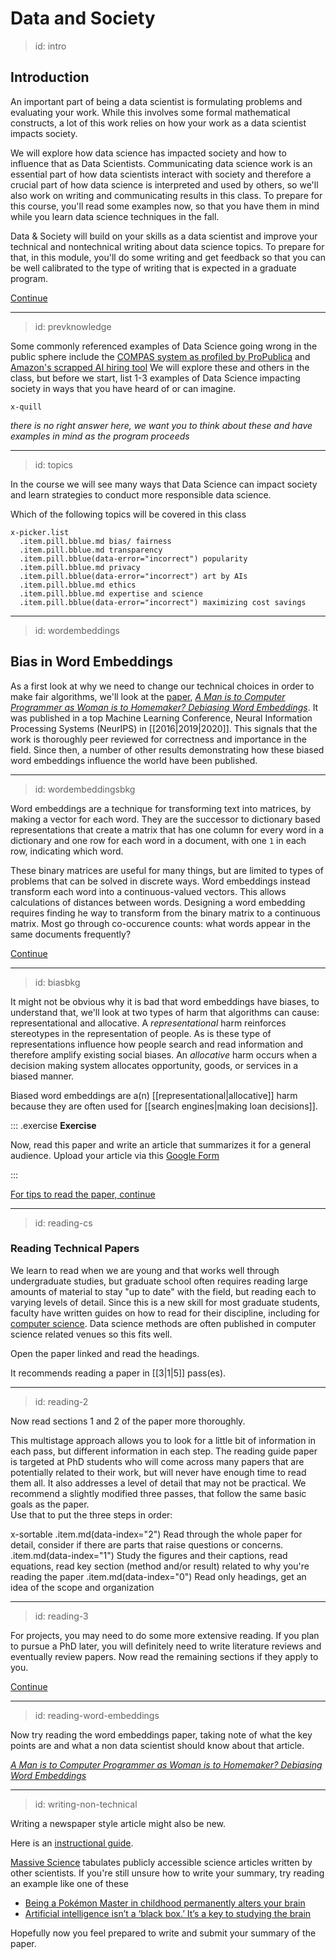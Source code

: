 
# Data and Society

> id: intro
## Introduction

An important part of being a data scientist is formulating problems and evaluating your work.
While this involves some formal mathematical constructs, a lot of this work relies on how your work as a data scientist impacts society.  

<!-- should this be more standalone material or is it ok to directly address the class as follows ?-->

We will explore how data science has impacted society and how to influence that as Data Scientists.
Communicating data science work is an essential part of how data scientists interact with society and therefore a crucial part of how data science is interpreted and used by others, so we'll also work on writing and communicating results in this class.
To prepare for this course, you'll read some examples now, so that you have them in mind while you learn data science techniques in the fall.  

Data & Society will build on your skills as a data scientist and improve your technical and nontechnical writing about data science topics.
To prepare for that, in this module, you'll do some writing and get feedback so that you can be well calibrated to the type of writing that is expected in a graduate program.  

[Continue](btn:next)

---
> id: prevknowledge


Some commonly referenced examples of Data Science going wrong in the public sphere include the [COMPAS system as profiled by ProPublica](https://www.propublica.org/article/machine-bias-risk-assessments-in-criminal-sentencing) and  [Amazon's scrapped AI hiring tool](https://www.reuters.com/article/us-amazon-com-jobs-automation-insight/amazon-scraps-secret-ai-recruiting-tool-that-showed-bias-against-women-idUSKCN1MK08G)
We will explore these and others in the class, but before we start, list 1-3 examples of Data Science impacting society in ways that you have heard of or can imagine.  

<!--  textbox exercise -->

    x-quill

_there is no right answer here, we want you to think about these and have examples in mind as the program proceeds_

---
> id: topics


In the course we will see many ways that Data Science can impact society and learn strategies to conduct more responsible data science.


Which of the following topics will be covered in this class


    x-picker.list
      .item.pill.bblue.md bias/ fairness
      .item.pill.bblue.md transparency
      .item.pill.bblue(data-error="incorrect") popularity
      .item.pill.bblue.md privacy
      .item.pill.bblue(data-error="incorrect") art by AIs
      .item.pill.bblue.md ethics
      .item.pill.bblue.md expertise and science
      .item.pill.bblue(data-error="incorrect") maximizing cost savings


<!-- Should there be more of a transition here?  -->

---
> id: wordembeddings
## Bias in Word Embeddings

As a first look at why we need to change our technical choices in order to make fair algorithms, we'll look at the [paper](gloss:reading), [_A Man is to Computer Programmer as Woman is to Homemaker? Debiasing Word Embeddings_](https://papers.nips.cc/paper/6228-man-is-to-computer-programmer-as-woman-is-to-homemaker-debiasing-word-embeddings.pdf).
It was published in a top Machine Learning Conference, Neural Information Processing Systems (NeurIPS) in [[2016|2019|2020]].
This signals that the work is thoroughly peer reviewed for correctness and importance in the field. Since then, a number of other results demonstrating how these biased word embeddings influence the world have been published.



---
> id: wordembeddingsbkg

Word embeddings are a technique for transforming text into matrices, by making a vector for each word.
They are the successor to dictionary based representations that create a matrix that has one column for every word in a dictionary and one row for each word in a document, with one `1` in each row, indicating which word.  

 <!--  possibly, insert an example here? or a put these words in order based on the example?-->

These binary matrices are useful for many things, but are limited to types of problems that can be solved in discrete ways.
Word embeddings instead transform each word into a continuous-valued vectors.
This allows calculations of distances between words. Designing a word embedding requires finding he way to transform from the binary matrix to a continuous matrix.
Most go through co-occurence counts: what words appear in the same documents frequently?

[Continue](btn:next)

 ---
 > id: biasbkg

It might not be obvious why it is bad that word embeddings have biases, to understand that, we'll look at two types of harm that algorithms can cause: representational and allocative.
A _representational_ harm reinforces stereotypes in the representation of people.
As is these type of representations influence how people search and read information and therefore amplify existing social biases.
An _allocative_ harm occurs when a decision making system allocates opportunity, goods, or services in a biased manner.

Biased word embeddings are a(n) [[representational|allocative]] harm because they are often used for [[search engines|making loan decisions]].


::: .exercise
**Exercise**  

Now, read this paper and write an article that summarizes it for a general audience. Upload your article via this [Google Form](https://forms.gle/G9BRkw9KunZSbyAN9)

:::

[For tips to read the paper, continue](btn:next)

---
> id: reading-cs

### Reading Technical Papers

We learn to read when we are young and that works well through undergraduate studies, but graduate school often requires reading large amounts of material to stay "up to date" with the field, but reading each to varying levels of detail.
Since this is a new skill for most graduate students, faculty have written guides on how to read for their discipline, including for [computer science](https://web.stanford.edu/class/ee384m/Handouts/HowtoReadPaper.pdf).
Data science methods are often published in computer science related venues so this fits well.

Open the paper linked and read the headings.

It recommends reading a paper in [[3|1|5]] pass(es).

---
> id: reading-2

Now read sections 1 and 2 of the paper more thoroughly.

This multistage approach allows you to look for a little bit of information in each pass, but different information in each step.
The reading guide paper is targeted at PhD students who will come across many papers that are potentially related to their work, but will never have enough time to read them all.
It also addresses a level of detail that may not be practical.
We recommend a slightly modified three passes, that follow the same basic goals as the paper.  
Use that to put the three steps in order:

x-sortable
  .item.md(data-index="2") Read through the whole paper for detail, consider if there are parts that raise questions or concerns.
  .item.md(data-index="1") Study the figures and their captions, read equations, read key section (method and/or result) related to why you're reading the paper
  .item.md(data-index="0") Read only headings, get an idea of the scope and organization

---
> id: reading-3


For projects, you may need to do some more extensive reading.
If you plan to pursue a PhD later, you will definitely need to write literature reviews and eventually review papers.
Now read the remaining sections if they apply to you.

[Continue](btn:next)

---
> id: reading-word-embeddings


Now try reading the word embeddings paper, taking note of what the key points are and what a non data scientist should know about that article.

 [_A Man is to Computer Programmer as Woman is to Homemaker? Debiasing Word Embeddings_](https://papers.nips.cc/paper/6228-man-is-to-computer-programmer-as-woman-is-to-homemaker-debiasing-word-embeddings.pdf)


---
> id: writing-non-technical

Writing a newspaper style article might also be new.  

Here is an [instructional guide](https://www.improbable.com/airchives/paperair/volume10/v10i4/scient-PR-10-4.pdf).  

[Massive Science](https://massivesci.com/) tabulates publicly accessible science articles written by other scientists.  If you're still unsure how to write your summary, try reading an example like one of these

- [Being a Pokémon Master in childhood permanently alters your brain](https://massivesci.com/articles/pokemon-detective-pikachu-brains-video-games/)
- [Artificial intelligence isn’t a ‘black box.’ It’s a key to studying the brain](https://massivesci.com/articles/artificial-intelligence-human-brain-black-box-algorithm/)

Hopefully now you feel prepared to write and submit your summary of the paper.
